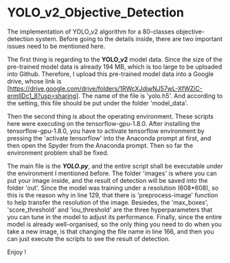 # YOLO_v2_Objective_Detection
The implementation of YOLO_v2 algorithm for a 80-classes objective-detection system. Before going to the details inside, there are two important issues need to be mentioned here.  

The first thing is regarding to the **YOLO_v2** model data. Since the size of the pre-trained model data is already 194 MB, which is too large to be uploaded into Github. Therefore, I upload this pre-trained model data into a Google drive, whose link is [https://drive.google.com/drive/folders/1RWcXJdjwNJ57wL-XfWZiC-ermIlDc1_8?usp=sharing]. The name of the file is 'yolo.h5'. And according to the setting, this file should be put under the folder 'model_data'.

Then the second thing is about the operating environment. These scripts here were executing on the tensorflow-gpu-1.8.0. After installing the tensorflow-gpu-1.8.0, you have to activate tensorflow environment by pressing the 'activate tensorflow' into the Anaconda prompt at first, and then open the Spyder from the Anaconda prompt. Then so far the environment problem shall be fixed.  

The main file is the ___YOLO.py___, and the entire script shall be executable under the environment I mentioned before. The folder 'images' is where you can put your image inside, and the result of detection will be saved into the folder 'out'. Since the model was training under a resolution (608*608), so this is the reason why in line 129, that there is 'preprocess-image' function to help transfer the resolution of the image. Besiedes, the 'max_boxes', 'score_threshold' and 'iou_threshold' are the three hyperparameters that you can tune in the model to adjust its performance. Finally, since the entire model is already well-organised, so the only thing you need to do when you take a new image, is that changing the file name in line 166, and then you can just execute the scripts to see the result of detection.  

Enjoy !
